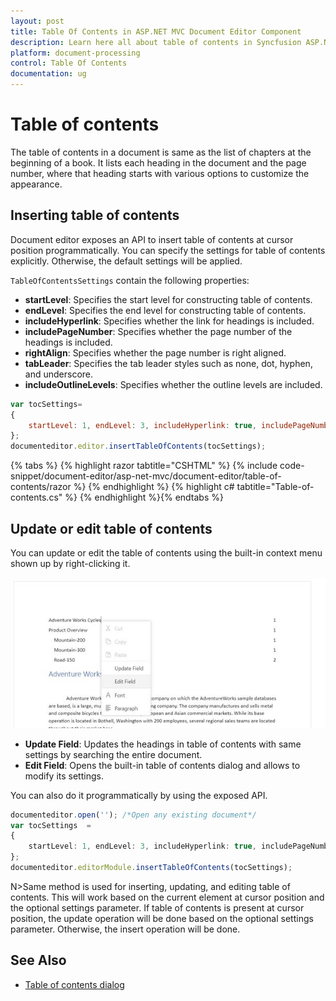 ```yaml
---
layout: post
title: Table Of Contents in ASP.NET MVC Document Editor Component
description: Learn here all about table of contents in Syncfusion ASP.NET MVC Document Editor component of Syncfusion Essential JS 2 and more.
platform: document-processing
control: Table Of Contents
documentation: ug
---
```



# Table of contents

The table of contents in a document is same as the list of chapters at the beginning of a book. It lists each heading in the document and the page number, where that heading starts with various options to customize the appearance.

## Inserting table of contents

Document editor exposes an API to insert table of contents at cursor position programmatically. You can specify the settings for table of contents explicitly. Otherwise, the default settings will be applied.

`TableOfContentsSettings` contain the following properties:
* **startLevel**: Specifies the start level for constructing table of contents.
* **endLevel**: Specifies the end level for constructing table of contents.
* **includeHyperlink**: Specifies whether the link for headings is included.
* **includePageNumber**: Specifies whether the page number of the headings is included.
* **rightAlign**: Specifies whether the page number is right aligned.
* **tabLeader**: Specifies the tab leader styles such as none, dot, hyphen, and underscore.
* **includeOutlineLevels**: Specifies whether the outline levels are included.

```javascript
var tocSettings=
{
    startLevel: 1, endLevel: 3, includeHyperlink: true, includePageNumber: true, rightAlign: true
};
documenteditor.editor.insertTableOfContents(tocSettings);
```


{% tabs %}
{% highlight razor tabtitle="CSHTML" %}
{% include code-snippet/document-editor/asp-net-mvc/document-editor/table-of-contents/razor %}
{% endhighlight %}
{% highlight c# tabtitle="Table-of-contents.cs" %}
{% endhighlight %}{% endtabs %}



## Update or edit table of contents

You can update or edit the table of contents using the built-in context menu shown up by right-clicking it.

![Table of Contents](images/table-of-contents.jpeg)

* **Update Field**: Updates the headings in table of contents with same settings by searching the entire document.
* **Edit Field**: Opens the built-in table of contents dialog and allows to modify its settings.

You can also do it programmatically by using the exposed API.

```typescript
documenteditor.open(''); /*Open any existing document*/
var tocSettings  =
{
    startLevel: 1, endLevel: 3, includeHyperlink: true, includePageNumber: true, rightAlign: true
};
documenteditor.editorModule.insertTableOfContents(tocSettings);

```

N>Same method is used for inserting, updating, and editing table of contents. This will work based on the current element at cursor position and the optional settings parameter. If table of contents is present at cursor position, the update operation will be done based on the optional settings parameter. Otherwise, the insert operation will be done.

## See Also

* [Table of contents dialog](./dialog#table-of-contents-dialog)
